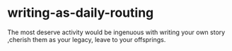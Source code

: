 # writing-as-daily-routing
The most deserve activity would be ingenuous with writing your own story ,cherish them as your legacy, leave to your offsprings.
